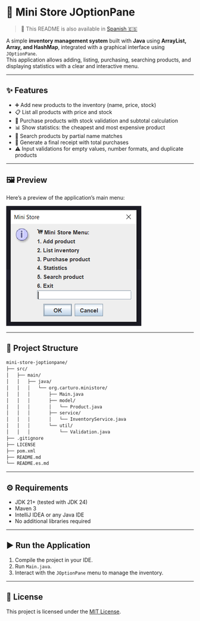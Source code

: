 # 🛒 Mini Store JOptionPane

> 📄 This README is also available in [Spanish 🇪🇸](README.es.md)

A simple **inventory management system** built with **Java** using **ArrayList, Array, and HashMap**, integrated with a graphical interface using `JOptionPane`.  
This application allows adding, listing, purchasing, searching products, and displaying statistics with a clear and interactive menu.

---

## ✨ Features

- ➕ Add new products to the inventory (name, price, stock)
- 📋 List all products with price and stock
- 🛒 Purchase products with stock validation and subtotal calculation
- 📊 Show statistics: the cheapest and most expensive product
- 🔎 Search products by partial name matches
- 🧾 Generate a final receipt with total purchases
- ⚠️ Input validations for empty values, number formats, and duplicate products

---

## 🖼️ Preview

Here’s a preview of the application’s main menu:

![Menu Preview](assets/menu-preview.png)

---

## 📂 Project Structure

```bash
mini-store-joptionpane/
├── src/
│   ├── main/
│   │   ├── java/
│   │   │   └── org.carturo.ministore/
│   │   │       ├── Main.java
│   │   │       ├── model/
│   │   │       │   └── Product.java
│   │   │       ├── service/
│   │   │       │   └── InventoryService.java
│   │   │       └── util/
│   │   │           └── Validation.java
├── .gitignore
├── LICENSE
├── pom.xml
├── README.md
└── README.es.md
```

---

## ⚙️ Requirements

- JDK 21+ (tested with JDK 24)
- Maven 3
- IntelliJ IDEA or any Java IDE
- No additional libraries required

---

## ▶️ Run the Application

1. Compile the project in your IDE.
2. Run `Main.java`.
3. Interact with the `JOptionPane` menu to manage the inventory.

---

## 📜 License

This project is licensed under the [MIT License](LICENSE).
